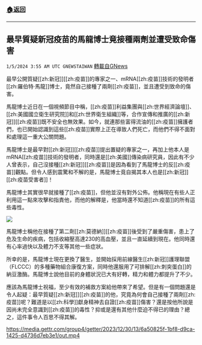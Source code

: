 ###  [:house:返回](README.md)
---


## 最早質疑新冠疫苗的馬龍博士竟接種兩劑並遭受致命傷害
`1/5/2024 3:55 AM UTC GNEWSTAIWAN` [轉載自GNews](https://gnews.org/articles/2185930)


  
最早公開質疑[[zh:新冠]][[zh:疫苗]]的專家之一、mRNA[[zh:疫苗]]技術的發明者[[zh:羅伯特·馬龍]]博士，竟然自己接種了兩劑[[zh:疫苗]]，並且遭受到致命的傷害。

馬龍博士近日在一個視頻節目中稱，[[zh:疫苗]]利益集團與[[zh:世界經濟論壇]]、[[zh:美國國立衛生研究院]]和[[zh:世界衛生組織]]等，合作宣傳和推廣的[[zh:新冠]][[zh:疫苗]]既不安全也無效果。如今，就連那些富得流油的[[zh:疫苗]]擁護者們，也已開始認識到這些[[zh:疫苗]]實際上正在導致人們死亡，而他們不得不面對和處理這一重大公關問題。

  

馬龍博士是最早對[[zh:新冠]][[zh:疫苗]]提出置疑的專家之一，再加上他本人是mRNA[[zh:疫苗]]技術的發明者，同時還是[[zh:美國]]傳染病研究員，因此有不少人曾表示，自己沒接種[[zh:新冠]][[zh:疫苗]]是因為看到了馬龍博士的反[[zh:疫苗]]觀點。但令人感到震驚和不解的是，馬龍博士竟自揭其本人也是[[zh:新冠]][[zh:疫苗受害者]]！

  

馬龍博士其實很早就接種了[[zh:疫苗]]，但他並沒有對外公佈。他稱現在有些人正利用這一點來攻擊和指責他，而他的解釋是，他當時還不知道[[zh:疫苗]]的所有這些毒性。

  
![](ipfs://QmaxWeCi4ZFy7z8b6ZQe3rkcUNeMzWUtgg5CwiXvrRP42H?.png)


馬龍博士稱他在接種了第二劑[[zh:莫德納]][[zh:疫苗]]後受到了嚴重傷害，患上了危及生命的疾病，包括收縮壓高達230的高血壓，並且一直延續到現在。他同時還有心率過快以及體力不支等其他一些症狀。

所幸的是，馬龍博士現在更換了醫生，並開始採用前線醫生[[zh:新冠]]護理聯盟（FLCCC）的多種藥物組合康復方案，同時他還服用了可排解[[zh:刺突蛋白]]的納豆激酶。馬龍博士說他目前的身體狀況已大有好轉，精力和體力都提升了不少。

  

應該為馬龍博士祝福，至少有效的補救方案給他帶來了希望。但是有一個問題還是令人起疑：最早質疑[[zh:新冠]][[zh:疫苗]]的他，究竟為何會自己接種了兩劑[[zh:疫苗]]呢？難道是以[[zh:科學]]獻身精神去自證[[zh:疫苗]]傷害？還是按他所說是因尚未完全意識到[[zh:疫苗]]的毒性？抑或是還有其他什麼迫不得已的理由？總之，這件事令人百思不得其解。


https://media.gettr.com/group4/getter/2023/12/30/13/6a50825f-1bf8-d9ca-1425-d4736d7eb3e1/out.mp4





